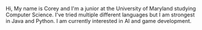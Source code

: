 Hi, My name is Corey and I'm a junior at the University of Maryland studying Computer Science. 
I've tried multiple different languages but I am strongest in Java and Python.
I am currently interested in AI and game development.
